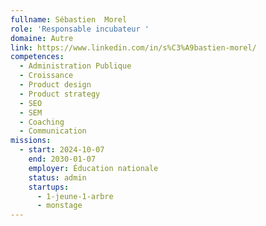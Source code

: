 ```yaml
---
fullname: Sébastien  Morel
role: 'Responsable incubateur '
domaine: Autre
link: https://www.linkedin.com/in/s%C3%A9bastien-morel/
competences:
  - Administration Publique
  - Croissance
  - Product design
  - Product strategy
  - SEO
  - SEM
  - Coaching
  - Communication
missions:
  - start: 2024-10-07
    end: 2030-01-07
    employer: Éducation nationale
    status: admin
    startups:
      - 1-jeune-1-arbre
      - monstage
---
```

